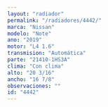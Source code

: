 ```yaml
---
layout: "radiador"
permalink: "/radiadores/4442/"
marca: "Nissan"
modelo: "Note"
ano: "2019"
motor: "L4 1.6"
transmision: "Automática"
parte: "21410-1HS3A"
clima: "Con clima"
alto: "20 3/16"
ancho: "16 7/8"
observaciones: ""
id: "4442"
---
```


